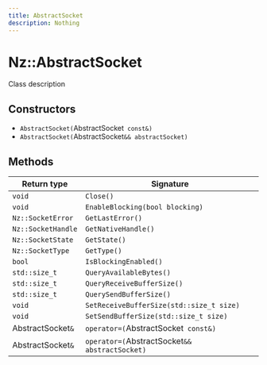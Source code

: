 ```yaml
---
title: AbstractSocket
description: Nothing
---
```


# Nz::AbstractSocket

Class description

## Constructors

- `AbstractSocket(`AbstractSocket` const&)`
- `AbstractSocket(`AbstractSocket`&& abstractSocket)`

## Methods

| Return type | Signature |
| ----------- | --------- |
| `void` | `Close()` |
| `void` | `EnableBlocking(bool blocking)` |
| `Nz::SocketError` | `GetLastError()` |
| `Nz::SocketHandle` | `GetNativeHandle()` |
| `Nz::SocketState` | `GetState()` |
| `Nz::SocketType` | `GetType()` |
| `bool` | `IsBlockingEnabled()` |
| `std::size_t` | `QueryAvailableBytes()` |
| `std::size_t` | `QueryReceiveBufferSize()` |
| `std::size_t` | `QuerySendBufferSize()` |
| `void` | `SetReceiveBufferSize(std::size_t size)` |
| `void` | `SetSendBufferSize(std::size_t size)` |
| AbstractSocket`&` | `operator=(`AbstractSocket` const&)` |
| AbstractSocket`&` | `operator=(`AbstractSocket`&& abstractSocket)` |
